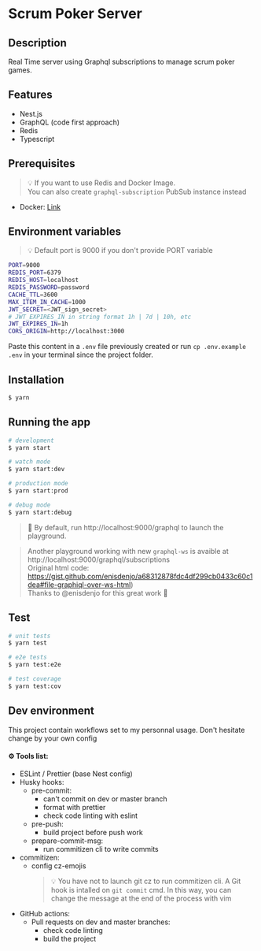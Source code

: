 # Scrum Poker Server

## Description

Real Time server using Graphql subscriptions to manage scrum poker games.

## Features

- Nest.js
- GraphQL (code first approach)
- Redis
- Typescript

## Prerequisites

> 💡 If you want to use Redis and Docker Image.  
> You can also create `graphql-subscription` PubSub instance instead

- Docker: [Link](https://www.docker.com/products/docker-desktop)

## Environment variables

> 💡 Default port is 9000 if you don't provide PORT variable

```bash
PORT=9000
REDIS_PORT=6379
REDIS_HOST=localhost
REDIS_PASSWORD=password
CACHE_TTL=3600
MAX_ITEM_IN_CACHE=1000
JWT_SECRET=<JWT_sign_secret>
# JWT_EXPIRES_IN in string format 1h | 7d | 10h, etc
JWT_EXPIRES_IN=1h
CORS_ORIGIN=http://localhost:3000
```

Paste this content in a `.env` file previously created or run `cp .env.example .env` in your terminal since the project folder.

## Installation

```bash
$ yarn
```

## Running the app

```bash
# development
$ yarn start

# watch mode
$ yarn start:dev

# production mode
$ yarn start:prod

# debug mode
$ yarn start:debug
```

> 🚀 By default, run http://localhost:9000/graphql to launch the playground.

> Another playground working with new `graphql-ws` is avaible at http://localhost:9000/graphql/subscriptions  
> Original html code: https://gist.github.com/enisdenjo/a68312878fdc4df299cb0433c60c1dea#file-graphiql-over-ws-html)  
> Thanks to @enisdenjo for this great work 🙏

## Test

```bash
# unit tests
$ yarn test

# e2e tests
$ yarn test:e2e

# test coverage
$ yarn test:cov
```

## Dev environment

This project contain workflows set to my personnal usage. Don't hesitate change by your own config

#### ⚙️ Tools list:

- ESLint / Prettier (base Nest config)
- Husky hooks:
  - pre-commit:
    - can't commit on dev or master branch
    - format with prettier
    - check code linting with eslint
  - pre-push:
    - build project before push work
  - prepare-commit-msg:
    - run commitizen cli to write commits
- commitizen:
  - config cz-emojis
    > 💡 You have not to launch git cz to run commitizen cli. A Git hook is intalled on `git commit` cmd. In this way, you can change the message at the end of the process with vim
- GitHub actions:
  - Pull requests on dev and master branches:
    - check code linting
    - build the project

